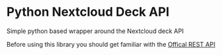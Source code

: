 # Python Nextcloud Deck API

Simple python based wrapper around the Nextcloud deck API

Before using this library you should get familiar with the [Offical REST API](https://deck.readthedocs.io/en/latest/API/)